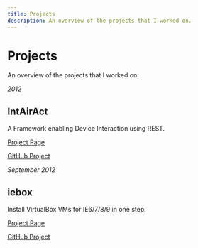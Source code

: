 ```yaml
---
title: Projects
description: An overview of the projects that I worked on.
---
```

# Projects

An overview of the projects that I worked on.

<p class="project_date"><em><time datetime="2012">2012</time></em></p>

## IntAirAct

A Framework enabling Device Interaction using REST.

[Project Page](intairact.html)

[GitHub Project](https://github.com/ase-lab/IntAirAct)

<p class="project_date"><em><time datetime="2012-09">September 2012</time></em></p>

## iebox

Install VirtualBox VMs for IE6/7/8/9 in one step.

[Project Page](iebox.html)

[GitHub Project](https://github.com/ArloL/iebox)
